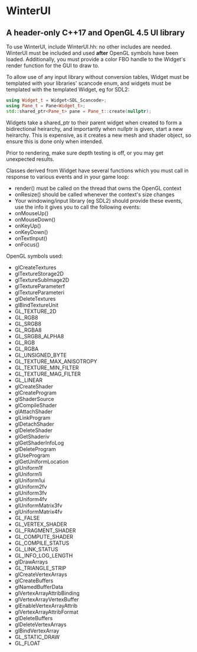 # WinterUI
A header-only C++17 and OpenGL 4.5 UI library
-
To use WinterUI, include WinterUI.hh: no other includes are needed.
WinterUI must be included and used <b>after</b> OpenGL symbols have been loaded.
Additionally, you must provide a color FBO handle to the Widget's render function for the GUI to draw to.

To allow use of any input library without conversion tables, Widget must be templated with your libraries' scancode enum, and widgets must be templated with the templated Widget,
eg for SDL2:
```cpp
using Widget_t = Widget<SDL_Scancode>;
using Pane_t = Pane<Widget_t>;
std::shared_ptr<Pane_t> pane = Pane_t::create(nullptr);
```
Widgets take a shared_ptr to their parent widget when created to form a bidirectional heirarchy, and importantly when nullptr is given, start a new heirarchy.
This is expensive, as it creates a new mesh and shader object, so ensure this is done only when intended.

Prior to rendering, make sure depth testing is off, or you may get unexpected results.

Classes derived from Widget have several functions which you must call in response to various events and in your game loop:
- render() must be called on the thread that owns the OpenGL context
- onResize() should be called whenever the context's size changes
- Your windowing/input library (eg SDL2) should provide these events, use the info it gives you to call the following events:
- onMouseUp()
- onMouseDown()
- onKeyUp()
- onKeyDown()
- onTextInput()
- onFocus()

OpenGL symbols used:

- glCreateTextures
- glTextureStorage2D
- glTextureSubImage2D
- glTextureParameterf
- glTextureParameteri
- glDeleteTextures
- glBindTextureUnit
- GL_TEXTURE_2D
- GL_RGB8
- GL_SRGB8
- GL_RGBA8
- GL_SRGB8_ALPHA8
- GL_RGB
- GL_RGBA
- GL_UNSIGNED_BYTE
- GL_TEXTURE_MAX_ANISOTROPY
- GL_TEXTURE_MIN_FILTER
- GL_TEXTURE_MAG_FILTER
- GL_LINEAR
- glCreateShader
- glCreateProgram
- glShaderSource
- glCompileShader
- glAttachShader
- glLinkProgram
- glDetachShader
- glDeleteShader
- glGetShaderiv
- glGetShaderInfoLog
- glDeleteProgram
- glUseProgram
- glGetUniformLocation
- glUniform1f
- glUniform1i
- glUniform1ui
- glUniform2fv
- glUniform3fv
- glUniform4fv
- glUniformMatrix3fv
- glUniformMatrix4fv
- GL_FALSE
- GL_VERTEX_SHADER
- GL_FRAGMENT_SHADER
- GL_COMPUTE_SHADER
- GL_COMPILE_STATUS
- GL_LINK_STATUS
- GL_INFO_LOG_LENGTH
- glDrawArrays
- GL_TRIANGLE_STRIP
- glCreateVertexArrays
- glCreateBuffers
- glNamedBufferData
- glVertexArrayAttribBinding
- glVertexArrayVertexBuffer
- glEnableVertexArrayAttrib
- glVertexArrayAttribFormat
- glDeleteBuffers
- glDeleteVertexArrays
- glBindVertexArray
- GL_STATIC_DRAW
- GL_FLOAT
